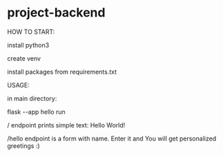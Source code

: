# project-backend

HOW TO START:

install python3

create venv

install packages from requirements.txt

USAGE:

in main directory:

flask --app hello run

/ endpoint prints simple text: Hello World!

/hello endpoint is a form with name. Enter it and You will get personalized greetings :)
